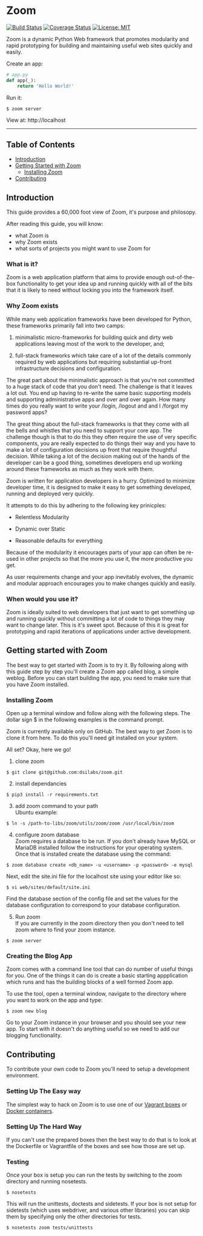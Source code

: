 # Zoom

[![Build Status](https://travis-ci.org/dsilabs/zoom.svg?branch=master)](https://travis-ci.org/dsilabs/zoom)
[![Coverage Status](https://coveralls.io/repos/github/dsilabs/zoom/badge.svg?branch=master)](https://coveralls.io/github/dsilabs/zoom?branch=master)
[![License: MIT](https://img.shields.io/badge/License-MIT-yellow.svg)](https://opensource.org/licenses/MIT)

Zoom is a dynamic Python Web framework that promotes modularity and rapid
prototyping for building and maintaining useful web sites quickly and easily.

Create an app:
```python
# app.py
def app(_):
    return 'Hello World!'
```

Run it:
```shell
$ zoom server
```

View at: http://localhost


----

## Table of Contents
* [Introduction](#introduction)
* [Getting Started with Zoom](#getting-started-with-zoom)
  * [Installing Zoom](#installing-zoom)
* [Contributing](#contributing)

## Introduction
This guide provides a 60,000 foot view of Zoom, it's purpose and philosopy.

After reading this guide, you will know:
* what Zoom is
* why Zoom exists
* what sorts of projects you might want to use Zoom for

### What is it?
Zoom is a web application platform that aims to provide enough out-of-the-box functionality to get your idea up and running quickly with all of the bits that it is likely to need without locking you into the framework itself.

### Why Zoom exists
While many web application frameworks have been developed for Python, these frameworks primarily fall into two camps:

1. minimalistic micro-frameworks for building quick and dirty web applications leaving most of the work to the developer, and;

1. full-stack frameworks which take care of a lot of the details commonly required by web applications but requiring substantial up-front infrastructure decisions and configuration.

The great part about the minimalistic approach is that you're not committed to a huge stack of code that you don't need.  The challenge is that it leaves a lot out.  You end up  having to re-write the same basic supporting models and supporting administrative apps and over and over again.  How many times do you really want to write your /login, /logout and and I /forgot my password apps?

The great thing about the full-stack frameworks is that they come with all the bells and whistles that you need to support your core app.  The challenge though is that to do this they often require the use of very specific components, you are really expected to do things their way and you have to make a lot of configuration decisions up front that require thoughtful decision.  While taking a lot of the decision making out of the hands of the developer can be a good thing, sometimes developers end up working around these frameworks as much as they work with them.

Zoom is written for application developers in a hurry.  Optimized to minimize developer time, it is designed to make it easy to get something developed, running and deployed very quickly.

It attempts to do this by adhering to the following key prinicples:

* Relentless Modularity

* Dynamic over Static

* Reasonable defaults for everything

Because of the modularity it encourages parts of your app can often be re-used in other projects
so that the more you use it, the more productive you get.

As user requirements change and your app inevitably evolves, the dynamic and modular approach
encourages you to make changes quickly and easily.


### When would you use it?
Zoom is ideally suited to web developers that just want to get something up and running quickly without committing a lot of code to things they may want to change later. This is it's sweet spot. Because of this it is great for prototyping and rapid iterations of applications under active development.


## Getting started with Zoom
The best way to get started with Zoom is to try it.  By following along with
this guide step by step you'll create a Zoom app called blog, a simple weblog.
Before you can start building the app, you need to make sure that you have Zoom
installed.


### Installing Zoom
Open up a terminal window and follow along with the following steps.  The
dollar sign $ in the following examples is the command prompt.

Zoom is currently available only on GitHub.  The best way to get Zoom is to
clone it from here.  To do this you'll need git installed on
your system.

All set?  Okay, here we go!

1. clone zoom
```shell
$ git clone git@github.com:dsilabs/zoom.git
```

2. install dependancies
```shell
$ pip3 install -r requirements.txt
```

3. add zoom command to your path  
Ubuntu example:  
```shell
$ ln -s /path-to-libs/zoom/utils/zoom/zoom /usr/local/bin/zoom
```

4. configure zoom database  
Zoom requires a database to be run.  If you don't already have MySQL or
MariaDB installed follow the instructions for your operating system.  Once
that is installed create the database using the command:
```shell
$ zoom database create <db_name> -u <username> -p <password> -e mysql
```
Next, edit the site.ini file for the localhost site using your editor like
so:
```shell
$ vi web/sites/default/site.ini
```
Find the database section of the config file and set the values for the
database configuration to correspond to your database configuration.

5. Run zoom  
If you are currently in the zoom directory then you don't need to tell
zoom where to find your zoom instance.
```shell
$ zoom server
```

### Creating the Blog App
Zoom comes with a command line tool that can do number of useful things for
you.  One of the things it can do is create a basic starting appplication
which runs and has the building blocks of a well formed Zoom app.

To use the tool, open a terminal window, navigate to the directory where you
want to work on the app and type:
```shell
$ zoom new blog
```

Go to your Zoom instance in your browser and you should see your new app.
To start with it doesn't do anything useful so we need to add our blogging
functionality.


## Contributing
To contribute your own code to Zoom you'll need to setup a development
environment.

### Setting Up The Easy way
The simplest way to hack on Zoom is to use one of our
[Vagrant boxes](https://github.com/dsilabs/vagrant-zoom) or
[Docker containers](https://github.com/dsilabs/docker-zoom-tiny).

### Setting Up The Hard Way
If you can't use the prepared boxes then the best way to do that is to look
at the Dockerfile or Vagrantfile of the boxes and see how those are set up.

### Testing
Once your box is setup you can run the tests by switching to the zoom directory
and running nosetests.  
```shell
$ nosetests
```

This will run the unittests, doctests and sidetests.  If your box is not
setup for sidetests (which uses webdriver, and various other libraries) you
can skip them by specifying only the other directories for tests.
```shell
$ nosetests zoom tests/unittests
```
